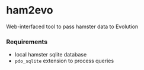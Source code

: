 # ham2evo
Web-interfaced tool to pass hamster data to Evolution

### Requirements

 - local hamster sqlite database
 - `pdo_sqlite` extension to process queries
